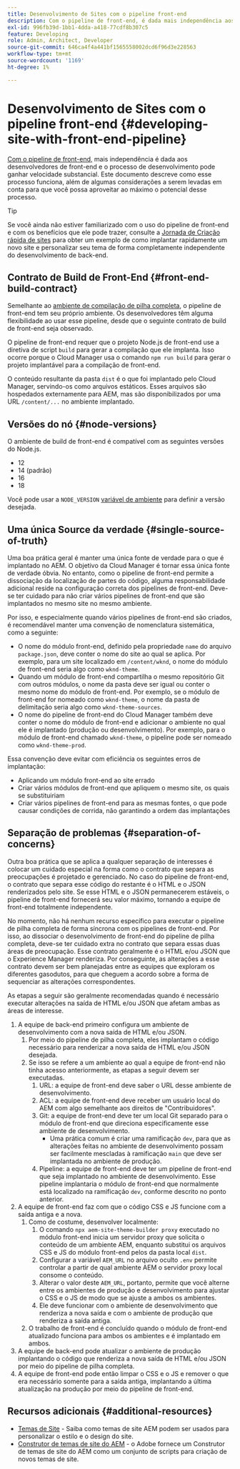 ```yaml
---
title: Desenvolvimento de Sites com o pipeline front-end
description: Com o pipeline de front-end, é dada mais independência aos desenvolvedores de front-end e o processo de desenvolvimento pode ganhar velocidade substancial. Este documento descreve algumas considerações específicas do processo de build de front-end que devem ser fornecidas.
exl-id: 996fb39d-1bb1-4dda-a418-77cdf8b307c5
feature: Developing
role: Admin, Architect, Developer
source-git-commit: 646ca4f4a441bf1565558002dcd6f96d3e228563
workflow-type: tm+mt
source-wordcount: '1169'
ht-degree: 1%

---
```



# Desenvolvimento de Sites com o pipeline front-end {#developing-site-with-front-end-pipeline}

[Com o pipeline de front-end,](/help/implementing/cloud-manager/configuring-pipelines/introduction-ci-cd-pipelines.md#front-end) mais independência é dada aos desenvolvedores de front-end e o processo de desenvolvimento pode ganhar velocidade substancial. Este documento descreve como esse processo funciona, além de algumas considerações a serem levadas em conta para que você possa aproveitar ao máximo o potencial desse processo.

>[!TIP]
>
>Se você ainda não estiver familiarizado com o uso do pipeline de front-end e com os benefícios que ele pode trazer, consulte a [Jornada de Criação rápida de sites](/help/journey-sites/quick-site/overview.md) para obter um exemplo de como implantar rapidamente um novo site e personalizar seu tema de forma completamente independente do desenvolvimento de back-end.

## Contrato de Build de Front-End {#front-end-build-contract}

Semelhante ao [ambiente de compilação de pilha completa](/help/implementing/cloud-manager/getting-access-to-aem-in-cloud/build-environment-details.md), o pipeline de front-end tem seu próprio ambiente. Os desenvolvedores têm alguma flexibilidade ao usar esse pipeline, desde que o seguinte contrato de build de front-end seja observado.

O pipeline de front-end requer que o projeto Node.js de front-end use a diretiva de script `build` para gerar a compilação que ele implanta. Isso ocorre porque o Cloud Manager usa o comando `npm run build` para gerar o projeto implantável para a compilação de front-end.

O conteúdo resultante da pasta `dist` é o que foi implantado pelo Cloud Manager, servindo-os como arquivos estáticos. Esses arquivos são hospedados externamente para AEM, mas são disponibilizados por uma URL `/content/...` no ambiente implantado.

## Versões do nó {#node-versions}

O ambiente de build de front-end é compatível com as seguintes versões do Node.js.

* 12
* 14 (padrão)
* 16
* 18

Você pode usar a `NODE_VERSION` [variável de ambiente](/help/implementing/cloud-manager/environment-variables.md) para definir a versão desejada.

## Uma única Source da verdade {#single-source-of-truth}

Uma boa prática geral é manter uma única fonte de verdade para o que é implantado no AEM. O objetivo da Cloud Manager é tornar essa única fonte de verdade óbvia. No entanto, como o pipeline de front-end permite a dissociação da localização de partes do código, alguma responsabilidade adicional reside na configuração correta dos pipelines de front-end. Deve-se ter cuidado para não criar vários pipelines de front-end que são implantados no mesmo site no mesmo ambiente.

Por isso, e especialmente quando vários pipelines de front-end são criados, é recomendável manter uma convenção de nomenclatura sistemática, como a seguinte:

* O nome do módulo front-end, definido pela propriedade `name` do arquivo `package.json`, deve conter o nome do site ao qual se aplica. Por exemplo, para um site localizado em `/content/wknd`, o nome do módulo de front-end seria algo como `wknd-theme`.
* Quando um módulo de front-end compartilha o mesmo repositório Git com outros módulos, o nome da pasta deve ser igual ou conter o mesmo nome do módulo de front-end. Por exemplo, se o módulo de front-end for nomeado como `wknd-theme`, o nome da pasta de delimitação seria algo como `wknd-theme-sources`.
* O nome do pipeline de front-end do Cloud Manager também deve conter o nome do módulo de front-end e adicionar o ambiente no qual ele é implantado (produção ou desenvolvimento). Por exemplo, para o módulo de front-end chamado `wknd-theme`, o pipeline pode ser nomeado como `wknd-theme-prod`.

Essa convenção deve evitar com eficiência os seguintes erros de implantação:

* Aplicando um módulo front-end ao site errado
* Criar vários módulos de front-end que apliquem o mesmo site, os quais se substituiriam
* Criar vários pipelines de front-end para as mesmas fontes, o que pode causar condições de corrida, não garantindo a ordem das implantações

## Separação de problemas {#separation-of-concerns}

Outra boa prática que se aplica a qualquer separação de interesses é colocar um cuidado especial na forma como o contrato que separa as preocupações é projetado e gerenciado. No caso do pipeline de front-end, o contrato que separa esse código do restante é o HTML e o JSON renderizados pelo site. Se esse HTML e o JSON permanecerem estáveis, o pipeline de front-end fornecerá seu valor máximo, tornando a equipe de front-end totalmente independente.

No momento, não há nenhum recurso específico para executar o pipeline de pilha completa de forma síncrona com os pipelines de front-end. Por isso, ao dissociar o desenvolvimento de front-end do pipeline de pilha completa, deve-se ter cuidado extra no contrato que separa essas duas áreas de preocupação. Esse contrato geralmente é o HTML e/ou JSON que o Experience Manager renderiza. Por conseguinte, as alterações a esse contrato devem ser bem planejadas entre as equipes que exploram os diferentes gasodutos, para que cheguem a acordo sobre a forma de sequenciar as alterações correspondentes.

As etapas a seguir são geralmente recomendadas quando é necessário executar alterações na saída de HTML e/ou JSON que afetam ambas as áreas de interesse.

1. A equipe de back-end primeiro configura um ambiente de desenvolvimento com a nova saída de HTML e/ou JSON.
   1. Por meio do pipeline de pilha completa, eles implantam o código necessário para renderizar a nova saída de HTML e/ou JSON desejada.
   1. Se isso se refere a um ambiente ao qual a equipe de front-end não tinha acesso anteriormente, as etapas a seguir devem ser executadas.
      1. URL: a equipe de front-end deve saber o URL desse ambiente de desenvolvimento.
      1. ACL: a equipe de front-end deve receber um usuário local do AEM com algo semelhante aos direitos de &quot;Contribuidores&quot;.
      1. Git: a equipe de front-end deve ter um local Git separado para o módulo de front-end que direciona especificamente esse ambiente de desenvolvimento.
         * Uma prática comum é criar uma ramificação `dev`, para que as alterações feitas no ambiente de desenvolvimento possam ser facilmente mescladas à ramificação `main` que deve ser implantada no ambiente de produção.
      1. Pipeline: a equipe de front-end deve ter um pipeline de front-end que seja implantado no ambiente de desenvolvimento. Esse pipeline implantaria o módulo de front-end que normalmente está localizado na ramificação `dev`, conforme descrito no ponto anterior.
1. A equipe de front-end faz com que o código CSS e JS funcione com a saída antiga e a nova.
   1. Como de costume, desenvolver localmente:
      1. O comando `npx aem-site-theme-builder proxy` executado no módulo front-end inicia um servidor proxy que solicita o conteúdo de um ambiente AEM, enquanto substitui os arquivos CSS e JS do módulo front-end pelos da pasta local `dist`.
      1. Configurar a variável `AEM_URL` no arquivo oculto `.env` permite controlar a partir de qual ambiente AEM o servidor proxy local consome o conteúdo.
      1. Alterar o valor deste `AEM_URL`, portanto, permite que você alterne entre os ambientes de produção e desenvolvimento para ajustar o CSS e o JS de modo que se ajuste a ambos os ambientes.
      1. Ele deve funcionar com o ambiente de desenvolvimento que renderiza a nova saída e com o ambiente de produção que renderiza a saída antiga.
   1. O trabalho de front-end é concluído quando o módulo de front-end atualizado funciona para ambos os ambientes e é implantado em ambos.
1. A equipe de back-end pode atualizar o ambiente de produção implantando o código que renderiza a nova saída de HTML e/ou JSON por meio do pipeline de pilha completa.
1. A equipe de front-end pode então limpar o CSS e o JS e remover o que era necessário somente para a saída antiga, implantando a última atualização na produção por meio do pipeline de front-end.

## Recursos adicionais {#additional-resources}

* [Temas de Site](/help/sites-cloud/administering/site-creation/site-themes.md) - Saiba como temas de site AEM podem ser usados para personalizar o estilo e o design do site.
* [Construtor de temas de site do AEM](https://github.com/adobe/aem-site-theme-builder) - o Adobe fornece um Construtor de temas de site do AEM como um conjunto de scripts para criação de novos temas de site.
